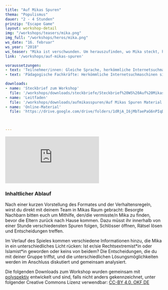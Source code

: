 ```yaml
---
title: "Auf Mikas Spuren"
thema: "Populismus"
dauer: "2 - 4 Stunden"
prinzip: "Escape Game"
layout: workshop-detail
img: "/workshops/teasers/mika.png"
img_full: "/workshops/heros/mika.png"
ws_date: "16. februar"
ws_year: "2018"
ws_teaser: "Mika ist verschwunden. Um herauszufinden, wo Mika steckt, hast du eine Stunde Zeit, um in seinem Zimmer auf Spurensuche zu gehen und das Rätsel zu lösen!"
link: '/workshops/auf-mikas-spuren'

voraussetzungen:
- text: 'Teilnehmer/innen: Gleiche Sprache, herkömmliche Internetsuchmaschinen sind bekannt'
- text: 'Pädagogische Fachkräfte: Herkömmliche Internetsuchmaschinen sind bekannt, Interesse an Methoden zu Fake News'

downloads:
- name: 'Steckbrief zum Workshop'
  file: '/workshops/downloads/steckbriefe/Steckbrief%20WS%20Auf%20Mikas%20Spuren.pdf'
- name: 'Leitfaden'
  file: '/workshops/downloads/aufmikasspuren/Auf Mikas Spuren Material.zip'
- name: 'Online-Material'
  file: 'https://drive.google.com/drive/folders/1dRjA_I6jMbTaePaG6nPIqDSrhNLa56dO?usp=sharing'
  


---
```


<div class="embed-container">
	<iframe src="https://www.youtube-nocookie.com/embed/601tGRpoNB4?rel=0&amp;showinfo=0" frameborder="0" allow="autoplay; encrypted-media" allowfullscreen></iframe>
</div>


<h3>Inhaltlicher Ablauf</h3>
<p> 
	Nach einer kurzen Vorstellung des Formates und der Verhaltensregeln, wirst du  direkt mit deinem Team in Mikas  Raum gebracht: Besorgte Nachbarn bitten euch  um Mithilfe, den/die vermisste/n Mika zu finden, bevor die Eltern zurück nach Hause kommen. Dazu müsst ihr innerhalb von einer Stunde verschiedensten Spuren folgen, Schlösser öffnen, Rätsel lösen und Entscheidungen treffen.
</p>

<p>
	Im Verlauf des Spieles kommen verschiedene Informationen hinzu, die Mika in ein unterschiedliches Licht rücken: Ist er/sie Rechtsextremist*in  oder Islamist*in geworden oder keins von beidem? Die Entscheidungen, die du mit deiner Gruppe triffst, und die unterschiedlichen Lösungsmöglichkeiten werden im Anschluss diskutiert und gemeinsam analysiert.
</p>

<p>
	Die folgenden Downloads zum Workshop wurden gemeinsam mit <a class="highlight-grey" href="http://polyspektiv.eu/">polyspektiv</a> entwickelt und sind, falls nicht anders gekennzeichnet, unter folgender Creative Commons Lizenz verwendbar: <a class="highlight-grey" href="https://www.creativecommons.org/licenses/by/4.0/legalcode">CC-BY 4.0, OKF DE</a>
</p>







